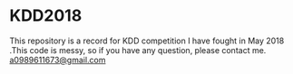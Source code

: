 # KDD2018

This repository is a record for KDD competition I have fought in May 2018 .This code is messy, so if you have any question, please contact me. a0989611673@gmail.com
